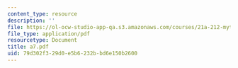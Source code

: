 ```yaml
---
content_type: resource
description: ''
file: https://ol-ocw-studio-app-qa.s3.amazonaws.com/courses/21a-212-myth-ritual-and-symbolism-spring-2004/79d302f329d0e5b6232bbd6e150b2600_a7.pdf
file_type: application/pdf
resourcetype: Document
title: a7.pdf
uid: 79d302f3-29d0-e5b6-232b-bd6e150b2600
---
```

